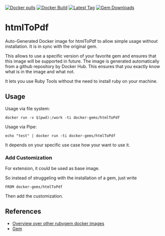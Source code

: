 [![Docker pulls](https://img.shields.io/docker/pulls/rubygem/htmlToPdf.svg)](https://hub.docker.com/r/rubygem/htmlToPdf/)
[![Docker Build](https://img.shields.io/docker/automated/rubygem/htmlToPdf.svg)](https://hub.docker.com/r/rubygem/htmlToPdf/)
[![Latest Tag](https://img.shields.io/github/tag/docker-rubygem/htmlToPdf.svg)](https://hub.docker.com/r/rubygem/htmlToPdf/)
[![Gem Downloads](https://img.shields.io/gem/dt/htmlToPdf.svg)](https://rubygems.org/gems/htmlToPdf/)
# htmlToPdf

Auto-Generated Docker image for htmlToPdf to allow simple usage without installation.
It is in sync with the original gem.

This allows to use a specific version of your favorite gem and ensures that this image will be supported in future.
The image is generated automatically from a github repository by Docker Hub.
This ensures that you exactly know what is in the image and what not.

It lets you use Ruby Tools without the need to install ruby on your machine.

## Usage

Usage via file system:

`docker run -v $(pwd):/work -ti docker-gems/htmlToPdf`

Usage via Pipe:

`echo "test" | docker run -ti docker-gems/htmlToPdf`

It depends on your specific use case how your want to use it.

### Add Customization

For extension, it could be used as base image.

So instead of struggeling with the installation of a gem, just write

`FROM docker-gems/htmlToPdf`

Then add the customization.

## References

 - [Overview over other rubygem docker images](https://github.com/thinkbot/docker-rubygem)
 - [Gem](https://rubygems.org/gems/htmlToPdf/)
